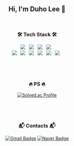 <div align="center">
<h2>Hi, I'm Duho Lee 👋 </h2>

</br>
<h3 align="center"><b>🛠 Tech Stack 🛠</b></h3> 
<p align="center">
<div>
  <img src="https://img.shields.io/badge/Python-3776AB?style=flat-square&logo=Python&logoColor=white"/></a> &nbsp
  <img src="https://img.shields.io/badge/Flask-00599C?style=flat-square&logo=Flask&logoColor=white"/></a> &nbsp 
  <img src="https://img.shields.io/badge/Django-339933?style=flat-square&logo=Django&logoColor=white"/></a> &nbsp
  <img src="https://img.shields.io/badge/Pandas-007ACC?style=flat-square&logo=Pandas&logoColor=white"/></a> &nbsp
</div> 
<div>
  <img src="https://img.shields.io/badge/HTML5-E34F26?style=flat-square&logo=HTML5&logoColor=white"/></a> &nbsp
  <img src="https://img.shields.io/badge/CSS3-1572B6?style=flat-square&logo=CSS3&logoColor=white"/></a> &nbsp
  <img src="https://img.shields.io/badge/JavaScript-F7DF1E?style=flat-square&logo=JavaScript&logoColor=white"/></a> &nbsp
  <img src="https://img.shields.io/badge/c++-00599C?style=flat-square&logo=c%2B%2B&logoColor=white"/></a> &nbsp 
  <img src="https://img.shields.io/badge/MySQL-4479A1?style=flat-square&logo=MySQL&logoColor=white"/></a> &nbsp 
  <img src="https://img.shields.io/badge/AWS-232F3E?style=flat-square&logo=AWS&logoColor=white"/></a> &nbsp 
</div>


# 
</br>
<h3 align="center"><b>  🔥  PS  🔥  </b></h3> 
<p align="center">

[![Solved.ac Profile](http://mazassumnida.wtf/api/v2/generate_badge?boj=dl6874)](https://solved.ac/dl6874/)

#

</br>

### :mailbox_with_mail: Contacts  :mailbox_with_mail: 
[![Gmail Badge](https://img.shields.io/badge/Gmail-d14836?style=flat-square&logo=Gmail&logoColor=white&link=mailto:dl6874@gmail.com)](mailto:dl6874@gmail.com)
[![Naver Badge](https://img.shields.io/badge/Naver-03C75A?style=flat-square&logo=Naver&logoColor=white&link=mailto:dl6874@naver.com)](mailto:dl6874@naver.com)

